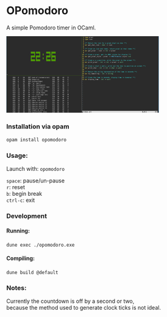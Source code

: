 # OPomodoro
A simple Pomodoro timer in OCaml.

![The timer in action](screenshot.jpg)

### Installation via opam
```bash
opam install opomodoro
```

### Usage:
Launch with: `opomodoro`

`space`: pause/un-pause\
`r`: reset\
`b`: begin break\
`ctrl-c`: exit

### Development
#### Running:
`dune exec ./opomodoro.exe`

#### Compiling:
`dune build @default`

### Notes:
Currently the countdown is off by a second or two,\
because the method used to generate clock ticks is not ideal.
